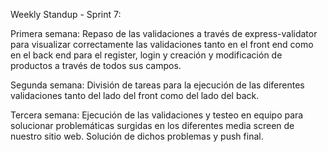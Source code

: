 Weekly Standup - Sprint 7:

Primera semana: Repaso de las validaciones a través de express-validator para visualizar correctamente las validaciones tanto en el front end como en el back end para el register, login y creación y modificación de productos a través de todos sus campos.

Segunda semana: División de tareas para la ejecución de las diferentes validaciones tanto del lado del front como del lado del back.

Tercera semana: Ejecución de las validaciones y testeo en equipo para solucionar problemáticas surgidas en los diferentes media screen de nuestro sitio web. Solución de dichos problemas y push final.
